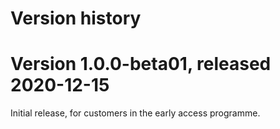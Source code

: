 # Version history

# Version 1.0.0-beta01, released 2020-12-15

Initial release, for customers in the early access programme.

